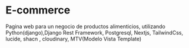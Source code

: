 # E-commerce
Pagina web para un negocio de productos alimenticios, utilizando Python(django),Django Rest Framework, Postgresql, Nextjs, TailwindCss, lucide, shacn , cloudinary, MTV(Modelo Vista Template)
